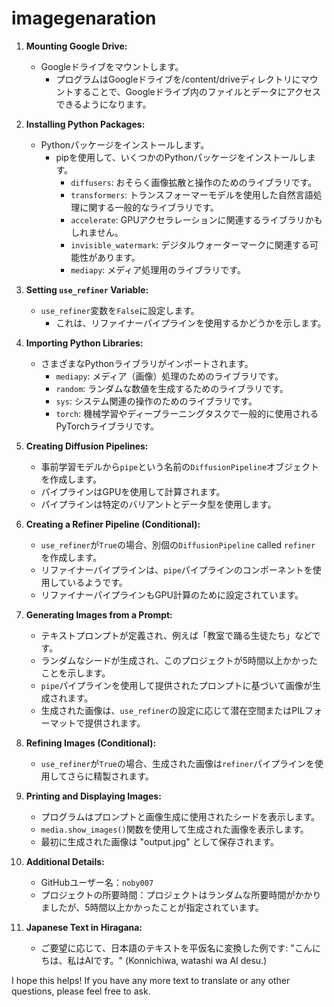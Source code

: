 # imagegenaration

1. **Mounting Google Drive:**  
   - Googleドライブをマウントします。
     - プログラムはGoogleドライブを/content/driveディレクトリにマウントすることで、Googleドライブ内のファイルとデータにアクセスできるようになります。

2. **Installing Python Packages:**
   - Pythonパッケージをインストールします。
     - pipを使用して、いくつかのPythonパッケージをインストールします。
       - `diffusers`: おそらく画像拡散と操作のためのライブラリです。
       - `transformers`: トランスフォーマーモデルを使用した自然言語処理に関する一般的なライブラリです。
       - `accelerate`: GPUアクセラレーションに関連するライブラリかもしれません。
       - `invisible_watermark`: デジタルウォーターマークに関連する可能性があります。
       - `mediapy`: メディア処理用のライブラリです。

3. **Setting `use_refiner` Variable:**
   - `use_refiner`変数を`False`に設定します。
     - これは、リファイナーパイプラインを使用するかどうかを示します。

4. **Importing Python Libraries:**
   - さまざまなPythonライブラリがインポートされます。
     - `mediapy`: メディア（画像）処理のためのライブラリです。
     - `random`: ランダムな数値を生成するためのライブラリです。
     - `sys`: システム関連の操作のためのライブラリです。
     - `torch`: 機械学習やディープラーニングタスクで一般的に使用されるPyTorchライブラリです。

5. **Creating Diffusion Pipelines:**
   - 事前学習モデルから`pipe`という名前の`DiffusionPipeline`オブジェクトを作成します。
   - パイプラインはGPUを使用して計算されます。
   - パイプラインは特定のバリアントとデータ型を使用します。

6. **Creating a Refiner Pipeline (Conditional):**
   - `use_refiner`が`True`の場合、別個の`DiffusionPipeline` called `refiner` を作成します。
   - リファイナーパイプラインは、`pipe`パイプラインのコンポーネントを使用しているようです。
   - リファイナーパイプラインもGPU計算のために設定されています。

7. **Generating Images from a Prompt:**
   - テキストプロンプトが定義され、例えば「教室で踊る生徒たち」などです。
   - ランダムなシードが生成され、このプロジェクトが5時間以上かかったことを示します。
   - `pipe`パイプラインを使用して提供されたプロンプトに基づいて画像が生成されます。
   - 生成された画像は、`use_refiner`の設定に応じて潜在空間またはPILフォーマットで提供されます。

8. **Refining Images (Conditional):**
   - `use_refiner`が`True`の場合、生成された画像は`refiner`パイプラインを使用してさらに精製されます。

9. **Printing and Displaying Images:**
   - プログラムはプロンプトと画像生成に使用されたシードを表示します。
   - `media.show_images()`関数を使用して生成された画像を表示します。
   - 最初に生成された画像は "output.jpg" として保存されます。

10. **Additional Details:**
    - GitHubユーザー名：`noby007`
    - プロジェクトの所要時間：プロジェクトはランダムな所要時間がかかりましたが、5時間以上かかったことが指定されています。

11. **Japanese Text in Hiragana:**
    - ご要望に応じて、日本語のテキストを平仮名に変換した例です: "こんにちは、私はAIです。" (Konnichiwa, watashi wa AI desu.)

I hope this helps! If you have any more text to translate or any other questions, please feel free to ask.
